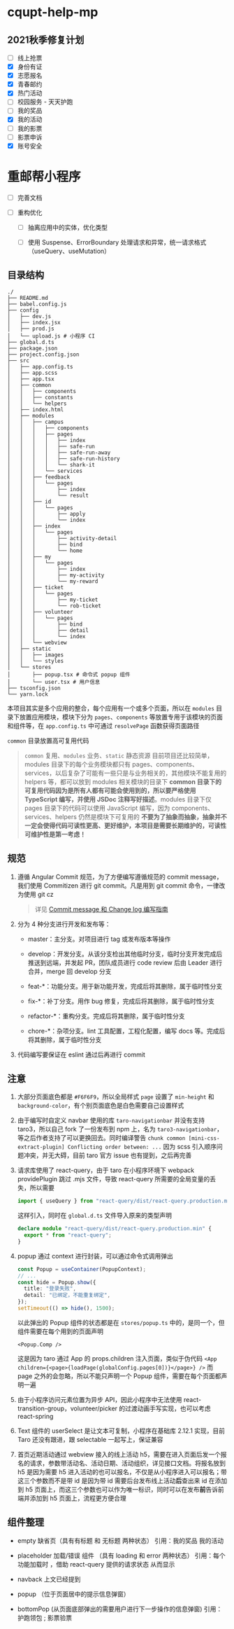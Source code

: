 # cqupt-help-mp

## 2021秋季修复计划
- [ ] 线上抢票
- [X] 身份有证
- [X] 志愿报名
- [X] 青春邮约
- [X] 热门活动
- [ ] 校园服务 - 天天护跑
- [ ] 我的奖品
- [X] 我的活动
- [ ] 我的影票
- [ ] 影票申诉
- [X] 账号安全

# 重邮帮小程序

- [ ] 完善文档

- [ ] 重构优化

  - [ ] 抽离应用中的实体，优化类型

  - [ ] 使用 Suspense、ErrorBoundary 处理请求和异常，统一请求格式（useQuery、useMutation）

## 目录结构

```shell
./
├── README.md
├── babel.config.js
├── config
│   ├── dev.js
│   ├── index.jsx
│   ├── prod.js
│   └── upload.js # 小程序 CI
├── global.d.ts
├── package.json
├── project.config.json
├── src
│   ├── app.config.ts
│   ├── app.scss
│   ├── app.tsx
│   ├── common
│   │   ├── components
│   │   ├── constants
│   │   └── helpers
│   ├── index.html
│   ├── modules
│   │   ├── campus
│   │   │   ├── components
│   │   │   ├── pages
│   │   │   │   ├── index
│   │   │   │   ├── safe-run
│   │   │   │   ├── safe-run-away
│   │   │   │   ├── safe-run-history
│   │   │   │   └── shark-it
│   │   │   └── services
│   │   ├── feedback
│   │   │   └── pages
│   │   │       ├── index
│   │   │       └── result
│   │   ├── id
│   │   │   └── pages
│   │   │       ├── apply
│   │   │       └── index
│   │   ├── index
│   │   │   └── pages
│   │   │       ├── activity-detail
│   │   │       ├── bind
│   │   │       └── home
│   │   ├── my
│   │   │   └── pages
│   │   │       ├── index
│   │   │       ├── my-activity
│   │   │       └── my-reward
│   │   ├── ticket
│   │   │   └── pages
│   │   │       ├── my-ticket
│   │   │       └── rob-ticket
│   │   ├── volunteer
│   │   │   └── pages
│   │   │       ├── bind
│   │   │       ├── detail
│   │   │       └── index
│   │   └── webview
│   ├── static
│   │   ├── images
│   │   └── styles
│   └── stores
│       ├── popup.tsx # 命令式 popup 组件
│       └── user.tsx # 用户信息
├── tsconfig.json
└── yarn.lock
```

本项目其实是多个应用的整合，每个应用有一个或多个页面，所以在 `modules` 目录下放置应用模块，模块下分为 `pages`、`components` 等放置专用于该模块的页面和组件等，在 `app.config.ts` 中可通过 `resolvePage` 函数获得页面路径

`common` 目录放置高可复用代码

> `common` 复用、`modules` 业务、`static` 静态资源
> 目前项目还比较简单，modules 目录下的每个业务模块都只有 pages、components、services，以后复杂了可能有一些只是与业务相关的，其他模块不能复用的 helpers 等，都可以放到 modules 相关模块的目录下
> **common 目录下的可复用代码因为是所有人都有可能会使用到的，所以要严格使用 TypeScript 编写，并使用 JSDoc 注释写好描述**。modules 目录下仅 pages 目录下的代码可以使用 JavaScript 编写，因为 components、services、helpers 仍然是模块下可复用的
> **不要为了抽象而抽象，抽象并不一定会使得代码可读性更高、更好维护，本项目是需要长期维护的，可读性可维护性是第一考虑！**

## 规范

1. 遵循 Angular Commit 规范，为了方便编写遵循规范的 commit message，我们使用 Commitizen 进行 git commit。凡是用到 git commit 命令，一律改为使用 git cz

   > 详见 [Commit message 和 Change log 编写指南](https://www.ruanyifeng.com/blog/2016/01/commit_message_change_log.html)

2. 分为 4 种分支进行开发和发布等：

   - master：主分支。对项目进行 tag 或发布版本等操作

   - develop：开发分支。从该分支检出其他临时分支，临时分支开发完成后推送到远端，并发起 PR，团队成员进行 code review 后由 Leader 进行合并，merge 回 develop 分支

   - feat-\*：功能分支。用于新功能开发，完成后将其删除，属于临时性分支

   - fix-\*：补丁分支。用作 bug 修复，完成后将其删除，属于临时性分支

   - refactor-\*：重构分支。完成后将其删除，属于临时性分支

   - chore-\*：杂项分支。lint 工具配置，工程化配置，编写 docs 等。完成后将其删除，属于临时性分支

3. 代码编写要保证在 eslint 通过后再进行 commit

## 注意

1. 大部分页面底色都是 `#F6F6F9`，所以全局样式 `page` 设置了 `min-height` 和 `background-color`，有个别页面底色是白色需要自己设置样式

2. 由于编写时自定义 navbar 使用的库 `taro-navigationbar` 并没有支持 taro3，所以自己 fork 了一份发布到 npm 上，名为 `taro3-navigationbar`，等之后作者支持了可以更换回去。同时编译警告 `chunk common [mini-css-extract-plugin] Conflicting order between: ...` 因为 scss 引入顺序问题冲突，并无大碍，目前 taro 官方 issue 也有提到，之后再完善

3. 请求库使用了 react-query，由于 taro 在小程序环境下 webpack providePlugin 跳过 .mjs 文件，导致 react-query 所需要的全局变量的丢失，所以需要

   ```ts
   import { useQuery } from "react-query/dist/react-query.production.min";
   ```

   这样引入，同时在 `global.d.ts` 文件导入原来的类型声明

   ```ts
   declare module "react-query/dist/react-query.production.min" {
     export * from "react-query";
   }
   ```

4. popup 通过 context 进行封装，可以通过命令式调用弹出

   ```ts
   const Popup = useContainer(PopupContext);
   // ...
   const hide = Popup.show({
     title: "登录失败",
     detail: "已绑定，不能重复绑定",
   });
   setTimeout(() => hide(), 1500);
   ```

   以此弹出的 Popup 组件的状态都是在 `stores/popup.ts` 中的，是同一个，但组件需要在每个用到的页面声明

   ```tsx
   <Popup.Comp />
   ```

   这是因为 taro 通过 App 的 props.children 注入页面，类似于伪代码 `<App children={<page>{loadPage(globalConfig.pages[0])}</page>} />` 而 page 之外的会忽略，所以不能只声明一个 Popup 组件，需要在每个页面都声明一遍

5. 由于小程序访问元素位置为异步 API，因此小程序中无法使用 react-transition-group，volunteer/picker 的过渡动画手写实现，也可以考虑 react-spring

6. Text 组件的 userSelect 是让文本可复制，小程序在基础库 2.12.1 实现，目前 Taro 还没有跟进，跟 selectable 一起写上，保证兼容

7. 首页近期活动通过 webview 接入的线上活动 h5，需要在进入页面后发一个报名的请求，参数带活动名、活动日期、活动组织，详见接口文档。将报名放到 h5 是因为需要 h5 进入活动的也可以报名，不仅是从小程序进入可以报名；带这三个参数而不是带 id 是因为带 id 需要后台发布线上活动**后**查出来 id 在添加到 h5 页面上，而这三个参数也可以作为唯一标识，同时可以在发布**前**告诉前端并添加到 h5 页面上，流程更方便合理

## 组件整理

- empty 缺省页（具有有标题 和 无标题 两种状态）
  引用：我的奖品 我的活动

- placeholder 加载/错误 组件 （具有 loading 和 error 两种状态）
  引用：每个功能加载时 ，借助 react-query 提供的请求状态 从而显示

- navback 上文已经提到

- popup （位于页面居中的提示信息弹窗）

- bottomPop (从页面底部弹出的需要用户进行下一步操作的信息弹窗)
  引用：护跑领包 ; 影票验票
